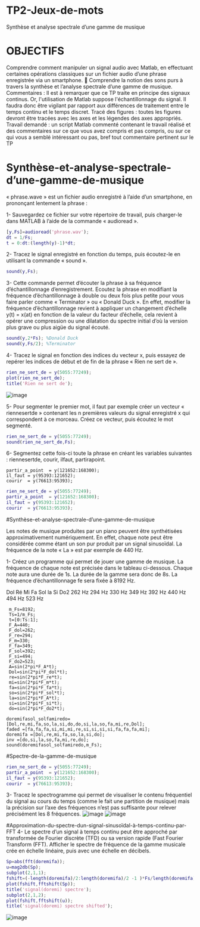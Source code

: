 # TP2-Jeux-de-mots
Synthèse et analyse spectrale d’une gamme de musique

# OBJECTIFS 
Comprendre comment manipuler un signal audio avec Matlab, en effectuant
certaines opérations classiques sur un fichier audio d’une phrase enregistrée via
un smartphone.
 Comprendre la notion des sons purs à travers la synthèse et l’analyse spectrale
d’une gamme de musique.
Commentaires : Il est à remarquer que ce TP traite en principe des signaux continus.
Or, l'utilisation de Matlab suppose l'échantillonnage du signal. Il faudra donc être
vigilant par rapport aux différences de traitement entre le temps continu et le temps
discret.
Tracé des figures : toutes les figures devront être tracées avec les axes et les
légendes des axes appropriés.
Travail demandé : un script Matlab commenté contenant le travail réalisé et des
commentaires sur ce que vous avez compris et pas compris, ou sur ce qui vous a
semblé intéressant ou pas, bref tout commentaire pertinent sur le TP

# Synthèse-et-analyse-spectrale-d’une-gamme-de-musique
« phrase.wave » est un fichier audio enregistré à l’aide d’un smartphone, en prononçant lentement la phrase :

1- Sauvegardez ce fichier sur votre répertoire de travail, puis charger-le dans MATLAB à l’aide de la commande « audioread ».

```matlab
[y,Fs]=audioread('phrase.wav');
dt = 1/Fs;
t = 0:dt:(length(y)-1)*dt;
```
2- Tracez le signal enregistré en fonction du temps, puis écoutez-le en utilisant la commande « sound ».

```matlab
sound(y,Fs);
```
3- Cette commande permet d’écouter la phrase à sa fréquence d’échantillonnage d’enregistrement. Ecoutez la phrase en modifiant la fréquence d’échantillonnage à double ou deux fois plus petite pour vous faire parler comme « Terminator » ou « Donald Duck ». En effet, modifier la fréquence d’échantillonnage revient à appliquer un changement d’échelle y(t) = x(at) en fonction de la valeur du facteur d’échelle, cela revient à opérer une compression ou une dilatation du spectre initial d’où la version plus grave ou plus aigüe du signal écouté.

```matlab
sound(y,2*Fs); %Donald Duck
sound(y,Fs/2); %Terminator
```
4- Tracez le signal en fonction des indices du vecteur x, puis essayez de repérer les indices de début et de fin de la phrase « Rien ne sert de ».

```matlab
rien_ne_sert_de = y(5055:77249);
plot(rien_ne_sert_de);
title('Rien ne sert de');
```
![image](https://user-images.githubusercontent.com/90354895/215298339-d1dac20c-b4bc-444e-a49b-53b875dd777d.png)

5- Pour segmenter le premier mot, il faut par exemple créer un vecteur « riennesertde » contenant les n premières valeurs du signal enregistré x qui correspondent à ce morceau. Créez ce vecteur, puis écoutez le mot segmenté.

```matlab
rien_ne_sert_de = y(5055:77249);
sound(rien_ne_sert_de,Fs);
```
6- Segmentez cette fois-ci toute la phrase en créant les variables suivantes : riennesertde, courir, ilfaut, partirapoint.

```rien_ne_sert_de = y(5055:77249);
partir_a_point  = y(121652:168300);
il_faut = y(95393:121652);
courir  = y(76613:95393);
```
```matlab
rien_ne_sert_de = y(5055:77249);
partir_a_point  = y(121652:168300);
il_faut = y(95393:121652);
courir  = y(76613:95393);
```

#Synthèse-et-analyse-spectrale-d’une-gamme-de-musique

Les notes de musique produites par un piano peuvent être synthétisées approximativement numériquement. En effet, chaque note peut être considérée comme étant un son pur produit par un signal sinusoïdal. La fréquence de la note « La » est par exemple de 440 Hz.

1- Créez un programme qui permet de jouer une gamme de musique. La fréquence de chaque note est précisée dans le tableau ci-dessous. Chaque note aura une durée de 1s. La durée de la gamme sera donc de 8s. La fréquence d’échantillonnage fe sera fixée à 8192 Hz.

Dol	Ré	Mi	Fa	Sol	la	Si	Do2
262 Hz	294 Hz	330 Hz	349 Hz	392 Hz	440 Hz	494 Hz	523 Hz

```
 m_Fs=8192;
 Ts=1/m_Fs;
 t=[0:Ts:1];
 F_A=440; 
 F_dol=262;
 F_re=294;
 F_m=330;
 F_fa=349;
 F_sol=392;
 F_si=494;
 F_do2=523;
 A=sin(2*pi*F_A*t);
 Dol=sin(2*pi*F_dol*t); 
 re=sin(2*pi*F_re*t);
 mi=sin(2*pi*F_m*t);
 fa=sin(2*pi*F_fa*t);
 so=sin(2*pi*F_sol*t);
 la=sin(2*pi*F_A*t);
 si=sin(2*pi*F_si*t);
 do=sin(2*pi*F_do2*t);

doremifasol_solfamiredo= [Dol,re,mi,fa,so,la,si,do,do,si,la,so,fa,mi,re,Dol];
faded =[fa,fa,fa,si,mi,mi,re,si,si,si,si,fa,fa,fa,mi];
doremifa =[Dol,re,mi,fa,so,la,si,do];
inv =[do,si,la,so,fa,mi,re,do];
sound(doremifasol_solfamiredo,m_Fs);
```
#Spectre-de-la-gamme-de-musique

```matlab
rien_ne_sert_de = y(5055:77249);
partir_a_point  = y(121652:168300);
il_faut = y(95393:121652);
courir  = y(76613:95393);
```
3- Tracez le spectrogramme qui permet de visualiser le contenu fréquentiel du signal au cours du temps (comme le fait une partition de musique) mais la précision sur l’axe des fréquences n’est pas suffisante pour relever précisément les 8 fréquences.
![image](https://user-images.githubusercontent.com/90354895/215298379-ade161be-f241-4631-8350-1230b31e0ea5.png)
![image](https://user-images.githubusercontent.com/90354895/215298381-83bb6882-63b3-455d-9add-7a06465c8640.png)

#Approximation-du-spectre-dun-signal-sinusoïdal-à-temps-continu-par-FFT
4- Le spectre d’un signal à temps continu peut être approché par transformée de Fourier discrète (TFD) ou sa version rapide (Fast Fourier Transform (FFT). Afficher le spectre de fréquence de la gamme musicale crée en échelle linéaire, puis avec une échelle en décibels.

```matlab
Sp=abs(fft(doremifa));
u=mag2db(Sp);
subplot(2,1,1);
fshift=(-length(doremifa)/2:length(doremifa)/2 -1 )*Fs/length(doremifa);
plot(fshift,fftshift(Sp));
title('signal(doremi) spectre');
subplot(2,1,2);
plot(fshift,fftshift(u));
title('signal(doremi) spectre shifted');
```


![image](https://user-images.githubusercontent.com/90354895/215298397-ab4cd03a-42fe-4b4b-884d-4cc1a14e27dd.png)



